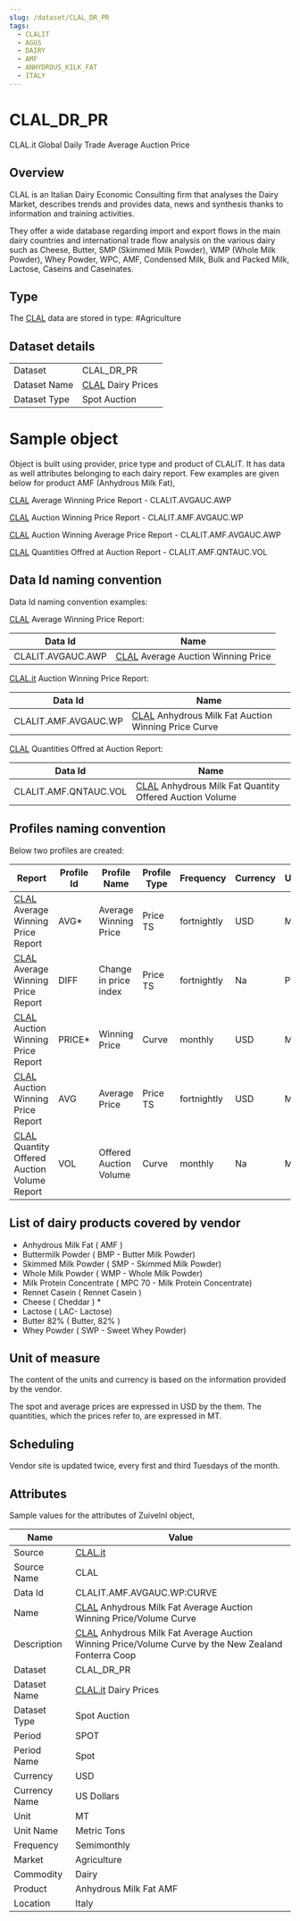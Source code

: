 ```yaml
---
slug: /dataset/CLAL_DR_PR
tags:
  - CLALIT
  - AGGS
  - DAIRY
  - AMF
  - ANHYDROUS_KILK_FAT
  - ITALY
---
```

CLAL_DR_PR
============================================================

CLAL.it Global Daily Trade Average Auction Price  

## Overview

CLAL is an Italian Dairy Economic Consulting firm that analyses the Dairy Market, describes trends and provides data, news and synthesis thanks to information and training activities.

They offer a wide database regarding import and export flows in the main dairy countries and international trade flow analysis on the various dairy such as Cheese, Butter, SMP (Skimmed Milk Powder), WMP (Whole Milk Powder), Whey Powder, WPC, AMF, Condensed Milk, Bulk and Packed Milk, Lactose, Caseins and Caseinates.

## Type

The [CLAL](http://CLAL.it) data are stored in type: #Agriculture

## Dataset details

|||
|-|-|
|Dataset|CLAL_DR_PR|
|Dataset Name|[CLAL](http://clal.it/) Dairy Prices|
|Dataset Type|Spot Auction|

# Sample object

Object is built using provider, price type and product of CLALIT. It has data as well attributes belonging to each dairy report. Few examples are given below for product AMF (Anhydrous Milk Fat),

[CLAL](http://CLAL.it) Average Winning Price Report - CLALIT.AVGAUC.AWP

[CLAL](http://CLAL.it) Auction Winning Price Report - CLALIT.AMF.AVGAUC.WP

[CLAL](http://CLAL.it) Auction Winning Average Price Report - CLALIT.AMF.AVGAUC.AWP

[CLAL](http://CLAL.it) Quantities Offred at Auction Report - CLALIT.AMF.QNTAUC.VOL

## Data Id naming convention

Data Id naming convention examples:

[CLAL](http://CLAL.it) Average Winning Price Report:

|**Data Id**|**Name**|
|-|-|
|CLALIT.AVGAUC.AWP|[CLAL](http://clal.it/) Average Auction Winning Price|

[CLAL.it](http://CLAL.it) Auction Winning Price Report:

|**Data Id**|**Name**|
|-|-|
|CLALIT.AMF.AVGAUC.WP|[CLAL](http://clal.it/) Anhydrous Milk Fat Auction Winning Price Curve|

[CLAL](http://CLAL.it) Quantities Offred at Auction Report:

|**Data Id**|**Name**|
|-|-|
|CLALIT.AMF.QNTAUC.VOL|[CLAL](http://clal.it/) Anhydrous Milk Fat Quantity Offered Auction Volume|

## Profiles naming convention

Below two profiles are created:

|**Report**|**Profile Id**|**Profile Name**|**Profile Type**|**Frequency**|**Currency**|**Unit**|
|-|-|-|-|-|-|-|
|[CLAL](http://CLAL.it) Average Winning Price Report|AVG*|Average Winning Price|Price TS|fortnightly|USD|MT|
|[CLAL](http://CLAL.it) Average Winning Price Report|DIFF|Change in price index|Price TS|fortnightly|Na|PCT|
|[CLAL](http://CLAL.it) Auction Winning Price Report|PRICE*|Winning Price|Curve|monthly|USD|MT|
|[CLAL](http://CLAL.it) Auction Winning Price Report|AVG|Average Price|Price TS|fortnightly|USD|MT|
|[CLAL](http://CLAL.it) Quantity Offered Auction Volume Report|VOL|Offered Auction Volume|Curve|monthly|Na|MT|

## List of dairy products covered by vendor

*   Anhydrous Milk Fat ( AMF )    
*   Buttermilk Powder ( BMP - Butter Milk Powder)    
*   Skimmed Milk Powder ( SMP - Skimmed Milk Powder)    
*   Whole Milk Powder ( WMP - Whole Milk Powder)    
*   Milk Protein Concentrate ( MPC 70 - Milk Protein Concentrate)    
*   Rennet Casein ( Rennet Casein )    
*   Cheese ( Cheddar ) *    
*   Lactose ( LAC- Lactose)    
*   Butter 82% ( Butter, 82% )    
*   Whey Powder ( SWP - Sweet Whey Powder)    

## Unit of measure

The content of the units and currency is based on the information provided by the vendor.

The spot and average prices are expressed in USD by the them. The quantities, which the prices refer to, are expressed in MT.

## Scheduling

Vendor site is updated twice, every first and third Tuesdays of the month.

## Attributes

Sample values for the attributes of Zuivelnl object,

|Name|Value|
|-|-|
|Source|[CLAL.it](http://clal.it/)|
|Source Name|CLAL|
|Data Id|CLALIT.AMF.AVGAUC.WP:CURVE|
|Name|[CLAL](http://CLAL.it) Anhydrous Milk Fat Average Auction Winning Price/Volume Curve|
|Description|[CLAL](http://clal.it/) Anhydrous Milk Fat Average Auction Winning Price/Volume Curve by the New Zealand Fonterra Coop|
|Dataset|CLAL_DR_PR|
|Dataset Name|[CLAL.it](http://clal.it/) Dairy Prices|
|Dataset Type|Spot Auction|
|Period|SPOT|
|Period Name|Spot|
|Currency|USD|
|Currency Name|US Dollars|
|Unit|MT|
|Unit Name|Metric Tons|
|Frequency|Semimonthly|
|Market|Agriculture|
|Commodity|Dairy|
|Product|Anhydrous Milk Fat AMF|
|Location|Italy|


